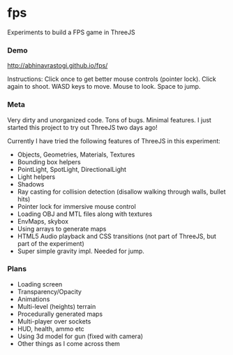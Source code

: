 # fps
Experiments to build a FPS game in ThreeJS

### Demo

http://abhinavrastogi.github.io/fps/

Instructions: Click once to get better mouse controls (pointer lock). Click again to shoot. WASD keys to move. Mouse to look. Space to jump.

### Meta

Very dirty and unorganized code. Tons of bugs. Minimal features. I just started this project to try out ThreeJS two days ago!

Currently I have tried the following features of ThreeJS in this experiment:

- Objects, Geometries, Materials, Textures
- Bounding box helpers
- PointLight, SpotLight, DirectionalLight
- Light helpers
- Shadows
- Ray casting for collision detection (disallow walking through walls, bullet hits)
- Pointer lock for immersive mouse control
- Loading OBJ and MTL files along with textures
- EnvMaps, skybox
- Using arrays to generate maps
- HTML5 Audio playback and CSS transitions (not part of ThreeJS, but part of the experiment)
- Super simple gravity impl. Needed for jump.

### Plans

- Loading screen
- Transparency/Opacity
- Animations
- Multi-level (heights) terrain
- Procedurally generated maps
- Multi-player over sockets
- HUD, health, ammo etc
- Using 3d model for gun (fixed with camera)
- Other things as I come across them

